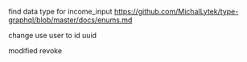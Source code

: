 find data type for income_input
https://github.com/MichalLytek/type-graphql/blob/master/docs/enums.md

 change use user to id uuid

modified  revoke 
 